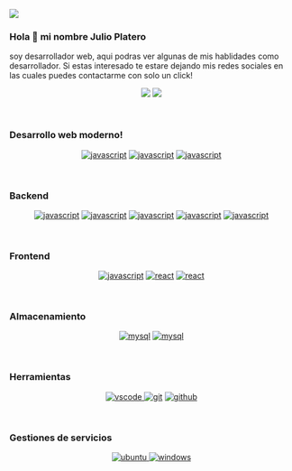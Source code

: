 <a><img src="https://www.veracode.com/sites/default/files/2020-12/products-hero-developer-enablement.jpg"></a>
### Hola 👋 mi nombre Julio Platero  
soy desarrollador web, aqui  podras ver algunas de mis hablidades como desarrollador.
Si estas interesado te estare dejando mis redes sociales en las cuales puedes contactarme con solo un click!
<p align="center">
<a href="https://www.instagram.com/platero_julio/"><img src="https://img.shields.io/badge/@platero_julio-F244DD.svg?style=for-the-flat&logo=instagram&logoColor=F244DD&labelColor=ffffff"></a>
<a><img src="https://img.shields.io/badge/julioplatero98@gmail.com-FF0D0D.svg?style=for-the-flat&logo=gmail&logoColor=FF0D0D&labelColor=ffffff"></a> 
</p><br>

### Desarrollo web moderno!
<p align="center">
<a href="https://github.com/priyanshumay"><img src="https://img.shields.io/badge/HTML-FF7F0D.svg?style=for-the-badge&logo=html5&logoColor=FF7F0D&labelColor=ffffff" alt="javascript"></a>
<a href="https://github.com/priyanshumay"><img src="https://img.shields.io/badge/CSS-FB0DFF.svg?style=for-the-badge&logo=css3&logoColor=FB0DFF&labelColor=ffffff" alt="javascript"></a>
<a href="https://github.com/priyanshumay"><img src="https://img.shields.io/badge/JS-f5f542.svg?style=for-the-badge&logo=javascript&logoColor=f5f542&labelColor=ffffff" alt="javascript"></a>
</p><br>

### Backend
<p align="center">
<a href="https://github.com/priyanshumay"><img src="https://img.shields.io/badge/PHP-6566ba.svg?style=for-the-badge&logo=php&logoColor=6566ba&labelColor=ffffff" alt="javascript"></a>
<a href="https://github.com/priyanshumay"><img src="https://img.shields.io/badge/node-01872C.svg?style=for-the-badge&logo=nodedotjs&logoColor=01872C&labelColor=ffffff" alt="javascript"></a>
<a href="https://github.com/priyanshumay"><img src="https://img.shields.io/badge/Java-FA2929.svg?style=for-the-badge&logo=java&logoColor=FA2929&labelColor=ffffff" alt="javascript"></a>
<a href="https://github.com/priyanshumay"><img src="https://img.shields.io/badge/Hibernate-AFB097.svg?style=for-the-badge&logo=hibernate&logoColor=677A9A&labelColor=ffffff" alt="javascript"></a>
<a href="https://github.com/priyanshumay"><img src="https://img.shields.io/badge/C%20sharp-4B1BFF.svg?style=for-the-badge&logo=csharp&logoColor=4B1BFF&labelColor=ffffff" alt="javascript"></a>
</p><br>

### Frontend
<p align="center">
<a href="https://github.com/priyanshumay"><img src="https://img.shields.io/badge/bootstrap-8A6DF7.svg?style=for-the-badge&logo=bootstrap&logoColor=8A6DF7&labelColor=ffffff" alt="javascript"></a>
<a href="https://github.com/priyanshumay"><img src="https://img.shields.io/badge/react-61DAFB.svg?style=for-the-badge&logo=react&logoColor=61DAFB&labelColor=ffffff" alt="react"></a>
<a href="https://github.com/priyanshumay"><img src="https://img.shields.io/badge/vue-42E97C.svg?style=for-the-badge&logo=vuedotjs&logoColor=success&labelColor=ffffff" alt="react"></a>
</p><br>

### Almacenamiento
<p align="center">
<a href="https://github.com/priyanshumay"><img src="https://img.shields.io/badge/mysql-3aabe8.svg?style=for-the-badge&logo=mysql&logoColor=3aabe8&labelColor=ffffff" alt="mysql"></a>
<a href="https://github.com/priyanshumay"><img src="https://img.shields.io/badge/SQL%20server-000000.svg?style=for-the-badge&logo=microsoftsqlserver&logoColor=FF2210&labelColor=ffffff" alt="mysql"></a>
</p><br>

### Herramientas
<p align="center">
<a href="https://github.com/priyanshumay">
<img src="https://img.shields.io/badge/vscode-blue.svg?style=for-the-badge&logo=visual-studio-code&labelColor=ffffff&logoColor=blue" alt="vscode">
<a href="https://github.com/priyanshumay"><img src="https://img.shields.io/badge/git-F05032.svg?style=for-the-badge&logo=git&logoColor=F05032&labelColor=ffffff" alt="git"></a>
<a href="https://github.com/priyanshumay"><img src="https://img.shields.io/badge/github-black.svg?style=for-the-badge&logo=github&logoColor=black&labelColor=ffffff" alt="github"></a>
</p><br>

### Gestiones de servicios
<p align="center">
<a href="https://github.com/priyanshumay">
<img src="https://img.shields.io/badge/Linux-000000.svg?style=for-the-badge&logo=linux&logoColor=000000&labelColor=ffffff" alt="ubuntu">
</a> 
<a href="https://github.com/priyanshumay"><img src="https://img.shields.io/badge/windows-3795fa.svg?style=for-the-badge&logo=windows&logoColor=3795fa&labelColor=ffffff" alt="windows"></a>
</p><br>
